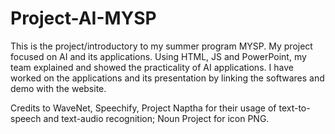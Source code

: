 # Project-AI-MYSP
This is the project/introductory to my summer program MYSP. My project focused on AI and its applications. Using HTML, JS and PowerPoint, my team explained and showed the practicality of AI applications.
I have worked on the applications and its presentation by linking the softwares and demo with the website. 

Credits to WaveNet, Speechify, Project Naptha for their usage of text-to-speech and text-audio recognition; Noun Project for icon PNG.
